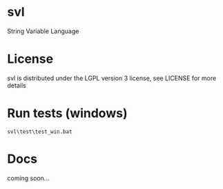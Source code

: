 # svl
String Variable Language

# License

svl is distributed under the LGPL version 3 license, see LICENSE for more details

# Run tests (windows)

```
svl\test\test_win.bat
```

# Docs

coming soon...